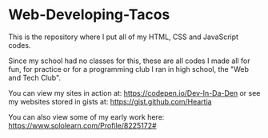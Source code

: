 # Web-Developing-Tacos

This is the repository where I put all of my HTML, CSS and JavaScript codes.

Since my school had no classes for this, these are all codes I made all for fun, for practice or for a programming club I ran in high school, the "Web and Tech Club".

You can view my sites in action at: https://codepen.io/Dev-In-Da-Den or see my websites stored in gists at: https://gist.github.com/Heartia

You can also view some of my early work here: https://www.sololearn.com/Profile/8225172#
